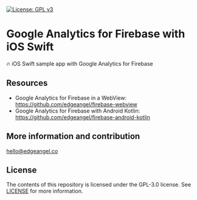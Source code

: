 [![License: GPL v3](https://img.shields.io/badge/License-GPLv3-blue.svg)](https://www.gnu.org/licenses/gpl-3.0)

# Google Analytics for Firebase with iOS Swift
🔥 iOS Swift sample app with Google Analytics for Firebase

## Resources
* Google Analytics for Firebase in a WebView: https://github.com/edgeangel/firebase-webview
* Google Analytics for Firebase with Android Kotlin: https://github.com/edgeangel/firebase-android-kotlin

## More information and contribution
hello@edgeangel.co

## License
The contents of this repository is licensed under the GPL-3.0 license. See [LICENSE](LICENSE) for more information.
